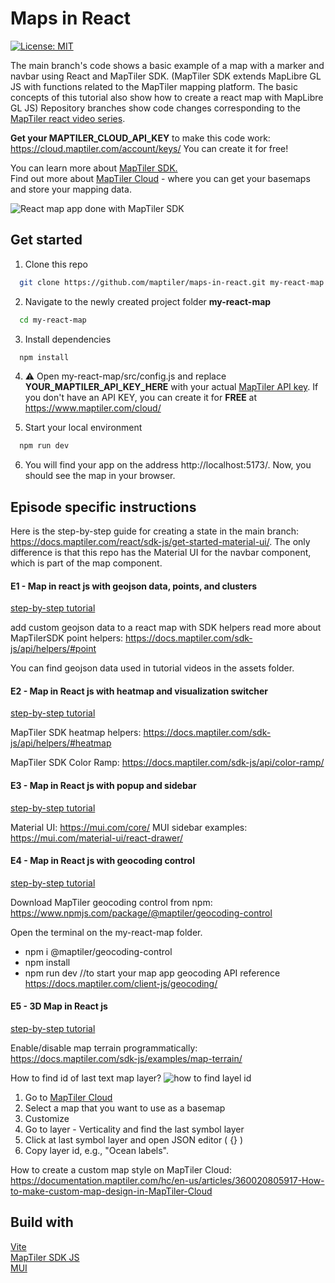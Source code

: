 # Maps in React

[![License: MIT](https://img.shields.io/badge/License-MIT-yellow.svg)](https://opensource.org/licenses/MIT)

The main branch's code shows a basic example of a map with a marker and navbar using React and MapTiler SDK. (MapTiler SDK extends MapLibre GL JS with functions related to the MapTiler mapping platform. The basic concepts of this tutorial also show how to create a react map with MapLibre GL JS)
Repository branches show code changes corresponding to the [MapTiler react video series]().

**Get your MAPTILER_CLOUD_API_KEY** to make this code work: https://cloud.maptiler.com/account/keys/ You can create it for free!

You can learn more about [MapTiler SDK.](https://docs.maptiler.com/sdk-js/)  
Find out more about [MapTiler Cloud](https://www.maptiler.com/cloud/) - where you can get your basemaps and store your mapping data.

![React map app done with MapTiler SDK](https://github.com/maptiler/maps-in-react/blob/main/assets/final_app.png)

## Get started

1. Clone this repo

```sh
  git clone https://github.com/maptiler/maps-in-react.git my-react-map
```

2. Navigate to the newly created project folder **my-react-map**

```sh
  cd my-react-map
```

3. Install dependencies

```sh
  npm install
```

4. :warning: Open my-react-map/src/config.js and replace **YOUR_MAPTILER_API_KEY_HERE** with your actual [MapTiler API key](https://cloud.maptiler.com/account/keys/).
   If you don't have an API KEY, you can create it for **FREE** at https://www.maptiler.com/cloud/

5. Start your local environment

```sh
  npm run dev
```

6. You will find your app on the address http://localhost:5173/.
   Now, you should see the map in your browser.

## Episode specific instructions

Here is the step-by-step guide for creating a state in the main branch: https://docs.maptiler.com/react/sdk-js/get-started-material-ui/. The only difference is that this repo has the Material UI for the navbar component, which is part of the map component.

#### E1 - Map in react js with geojson data, points, and clusters

[step-by-step tutorial](https://docs.maptiler.com/react/react/sdk-js/geojson-points/)

add custom geojson data to a react map with SDK helpers
read more about MapTilerSDK point helpers: https://docs.maptiler.com/sdk-js/api/helpers/#point

You can find geojson data used in tutorial videos in the assets folder.

#### E2 - Map in React js with heatmap and visualization switcher

[step-by-step tutorial](https://docs.maptiler.com/react/)

MapTiler SDK heatmap helpers: https://docs.maptiler.com/sdk-js/api/helpers/#heatmap

MapTiler SDK Color Ramp: https://docs.maptiler.com/sdk-js/api/color-ramp/

#### E3 - Map in React js with popup and sidebar

[step-by-step tutorial](https://docs.maptiler.com/react/)

Material UI: https://mui.com/core/
MUI sidebar examples: https://mui.com/material-ui/react-drawer/

#### E4 - Map in React js with geocoding control

[step-by-step tutorial](https://docs.maptiler.com/react/)

Download MapTiler geocoding control from npm: https://www.npmjs.com/package/@maptiler/geocoding-control

Open the terminal on the my-react-map folder.

- npm i @maptiler/geocoding-control
- npm install
- npm run dev //to start your map app
  geocoding API reference https://docs.maptiler.com/client-js/geocoding/

#### E5 - 3D Map in React js

[step-by-step tutorial](https://docs.maptiler.com/react/)

Enable/disable map terrain programmatically: https://docs.maptiler.com/sdk-js/examples/map-terrain/

How to find id of last text map layer?
![how to find layel id](https://github.com/maptiler/maps-in-react/blob/main/assets/layer_id.png)

1. Go to [MapTiler Cloud](https://cloud.maptiler.com/)
2. Select a map that you want to use as a basemap
3. Customize
4. Go to layer - Verticality and find the last symbol layer
5. Click at last symbol layer and open JSON editor ( {} )
6. Copy layer id, e.g., "Ocean labels".

How to create a custom map style on MapTiler Cloud: https://documentation.maptiler.com/hc/en-us/articles/360020805917-How-to-make-custom-map-design-in-MapTiler-Cloud

## Build with

[Vite](https://vitejs.dev/guide/#scaffolding-your-first-vite-project)  
[MapTiler SDK JS](https://docs.maptiler.com/sdk-js/)  
[MUI](https://mui.com/material-ui/)
